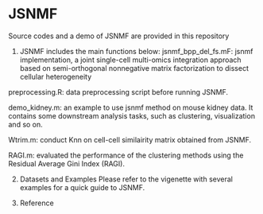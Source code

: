 # JSNMF
Source codes and a demo of JSNMF are provided in this repository

1. JSNMF includes the main functions below:
jsnmf_bpp_del_fs.mF: jsnmf implementation, a joint single-cell multi-omics integration approach based on semi-orthogonal nonnegative matrix factorization to dissect cellular heterogeneity

preprocessing.R: data preprocessing script before running JSNMF.

demo_kidney.m: an example to use jsnmf method on mouse kidney data. It contains some downstream analysis tasks, such as clustering, visualization and so on.

Wtrim.m: conduct Knn on cell-cell similairity matrix obtained from JSNMF.

RAGI.m: evaluated the performance of the clustering methods using the Residual Average Gini Index (RAGI).

2. Datasets and Examples
Please refer to the vigenette with several examples for a quick guide to JSNMF.

3. Reference
